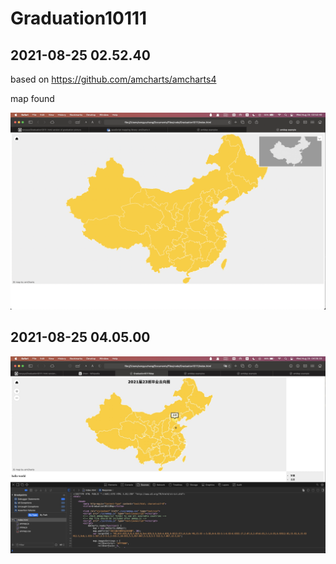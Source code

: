 # Graduation10111
## 2021-08-25 02.52.40

based on https://github.com/amcharts/amcharts4

map found

![](./src/2021-08-25at02.52.40.png)

## 2021-08-25 04.05.00

![](./src/2021-08-25at04.05.00.png)

